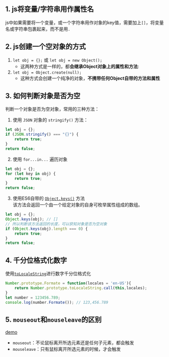 ## 1. js将变量/字符串用作属性名
js中如果需要将一个变量，或一个字符串用作对象的key值，需要加上`[]`，将变量名或字符串包裹起来，而不是用`.`
## 2. js创建一个空对象的方式
1. `let obj = {};` 或 `let obj = new Object();` 
    - 这两种方式是一样的，都**会继承Object对象上的属性和方法**:
    <img-show :img-info="{src:'https://raw.githubusercontent.com/7neves/CloudImg/master/images/20190803122017.png',description:'let obj = {};'}"/>
    <img-show :img-info="{src:'https://raw.githubusercontent.com/7neves/CloudImg/master/images/20190803122034.png',description:'let obj = new Object();'}"/>
2. `let obj = Object.create(null);`
    - 这种方式会创建一个纯净的对象，**不携带任何Object自带的方法和属性**
    <img-show :img-info="{src:'https://raw.githubusercontent.com/7neves/CloudImg/master/images/20190803122045.png',description:'let obj = Object.create(null)'}"/>
## 3. 如何判断对象是否为空
判断一个对象是否为空对象，常用的三种方法：
1. 使用 `JSON` 对象的 `stringify()` 方法：
```js
let obj = {};
if (JSON.stringify() === "{}") {
    return true;
}
return false;
```
2. 使用 `for...in...` 遍历对象
```js
let obj = {};
for (let key in obj) {
    return true;
}
return false;
```
3. 使用ES6自带的 [`Object.keys()`](https://developer.mozilla.org/zh-CN/docs/Web/JavaScript/Reference/Global_Objects/Object/keys) 方法  
该方法会返回一个由一个给定对象的自身可枚举属性组成的数组。
```js
let obj = {};
Object.keys(obj); // []
// 所以判断该方法返回的长度，可以获知对象是否为空对象
if (Object.keys(obj).length === 0) {
    return true;
}
return false;
```
## 4. 千分位格式化数字
使用[`toLocaleString`](https://developer.mozilla.org/zh-CN/docs/Web/JavaScript/Reference/Global_Objects/Number/toLocaleString)进行数字千分位格式化
```js
Number.prototype.Formate = function(locales = 'en-US'){
	return Number.prototype.toLocaleString.call(this,locales);
}
let number = 123456.789;
console.log(number.Formate()); // 123,456.789
```
## 5. `mouseout`和`mouseleave`的区别
[demo](http://www.w3school.com.cn/tiy/t.asp?f=jquery_event_mouseleave_mouseout)
- `mouseout`：不论鼠标离开所选元素还是任何子元素，都会触发
- `mouseleave`：只有鼠标离开所选元素的时候，才会触发